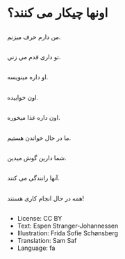 # اونها چیکار می کنند؟

##
من دارم حرف میزنم.

##
تو داری قدم مي زني.

##
او داره مينويسه.

##
اون خوابیده.

##
اون داره غذا میخوره.

##
ما در حال خواندن هستیم.

##
شما دارین گوش میدین.

##
آنها رانندگی می کنند.

##
همه در حال انجام کاری هستند!

##
* License: CC BY
* Text: Espen Stranger-Johannessen
* Illustration: Frida Sofie Schønsberg
* Translation: Sam Saf
* Language: fa
